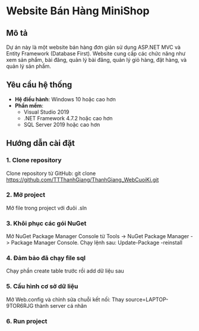 # Website Bán Hàng MiniShop

## Mô tả

Dự án này là một website bán hàng đơn giản sử dụng ASP.NET MVC và Entity Framework (Database First). Website cung cấp các chức năng như xem sản phẩm, bài đăng, quản lý bài đăng,
quản lý giỏ hàng, đặt hàng, và quản lý sản phẩm.

## Yêu cầu hệ thống

- **Hệ điều hành**: Windows 10 hoặc cao hơn
- **Phần mềm**:
  - Visual Studio 2019
  - .NET Framework 4.7.2 hoặc cao hơn
  - SQL Server 2019 hoặc cao hơn

## Hướng dẫn cài đặt
### 1. Clone repository
Clone repository từ GitHub:
git clone https://github.com/TTThanhGiang/ThanhGiang_WebCuoiKi.git

### 2. Mở project 
Mở file trong project với đuôi .sln

### 3. Khôi phục các gói NuGet
Mở NuGet Package Manager Console từ Tools -> NuGet Package Manager -> Package Manager Console.
Chạy lệnh sau:
Update-Package -reinstall

### 4. Đảm bảo đã chạy file sql
Chạy phần create table trước rồi add dữ liệu sau

### 5. Cấu hình cơ sở dữ liệu
Mở Web.config và chỉnh sửa chuỗi kết nối: Thay source=LAPTOP-9TOR6RJG thành server cá nhân
<connectionStrings>
    <add name="dbMiniShopEntities2" connectionString="metadata=res://*/Models.MiniShopModel.csdl|res://*/Models.MiniShopModel.ssdl|res://*/Models.MiniShopModel.msl;provider=System.Data.SqlClient;provider connection string=&quot;data source=LAPTOP-9TOR6RJG;initial catalog=dbMiniShop;integrated security=True;MultipleActiveResultSets=True;App=EntityFramework&quot;" providerName="System.Data.EntityClient" />
</connectionStrings>
### 6. Run project
